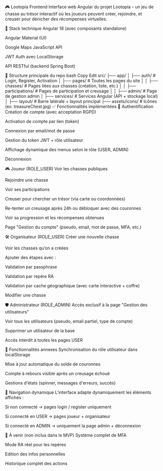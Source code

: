 🎮 Lootopia Frontend
Interface web Angular du projet Lootopia – un jeu de chasse au trésor interactif où les joueurs peuvent créer, rejoindre, et creuser pour dénicher des récompenses virtuelles.

🧱 Stack technique
Angular 18 (avec composants standalone)

Angular Material (UI)

Google Maps JavaScript API

JWT Auth avec LocalStorage

API RESTful (backend Spring Boot)

📁 Structure principale du repo
bash
Copy
Edit
src/
├── app/
│   ├── auth/                # Login, Register, Activation
│   ├── pages/               # Toutes les pages du site
│   │   ├── chasses/         # Pages liées aux chasses (création, liste, etc.)
│   │   ├── participations/  # Pages de participation et creusage
│   │   ├── admin/           # Page de gestion admin
│   ├── services/            # Services Angular (API + stockage local)
│   ├── layout/              # Barre latérale + layout principal
├── assets/icons/           # Icônes (ex: treasureChest.jpg)
✅ Fonctionnalités implémentées
🔐 Authentification
Création de compte (avec acceptation RGPD)

Activation de compte par lien (token)

Connexion par email/mot de passe

Gestion du token JWT + rôle utilisateur

Affichage dynamique des menus selon le rôle (USER, ADMIN)

Déconnexion

🎮 Joueur (ROLE_USER)
Voir les chasses publiques

Rejoindre une chasse

Voir ses participations

Creuser pour chercher un trésor (via carte ou coordonnées)

Re-tenter un creusage après 24h ou débloquer avec des couronnes

Voir sa progression et les récompenses obtenues

Page "Gestion du compte" (pseudo, email, mot de passe, MFA, etc.)

🛠️ Organisateur (ROLE_USER)
Créer une nouvelle chasse

Voir les chasses qu’on a créées

Ajouter des étapes avec :

Validation par passphrase

Validation par repère RA

Validation par cache géographique (avec carte interactive + coffre)

Modifier une chasse

🛡️ Administrateur (ROLE_ADMIN)
Accès exclusif à la page "Gestion des utilisateurs"

Voir tous les utilisateurs (pseudo, email partiel, type de compte)

Supprimer un utilisateur de la base

Accès interdit à toutes les pages USER

🧪 Fonctionnalités annexes
Synchronisation du rôle utilisateur dans localStorage

Mise à jour automatique du solde de couronnes

Compte à rebours visible après un creusage échoué

Gestions d'états (spinner, messages d'erreurs, succès)

🧭 Navigation dynamique
L’interface adapte dynamiquement les éléments affichés :

Si non connecté → pages login / register uniquement

Si connecté en USER → pages joueur + organisateur

Si connecté en ADMIN → uniquement la page admin + déconnexion

🧰 À venir (non inclus dans le MVP)
Système complet de MFA

Mode RA réel pour les repères

Edition des infos personnelles

Historique complet des actions
